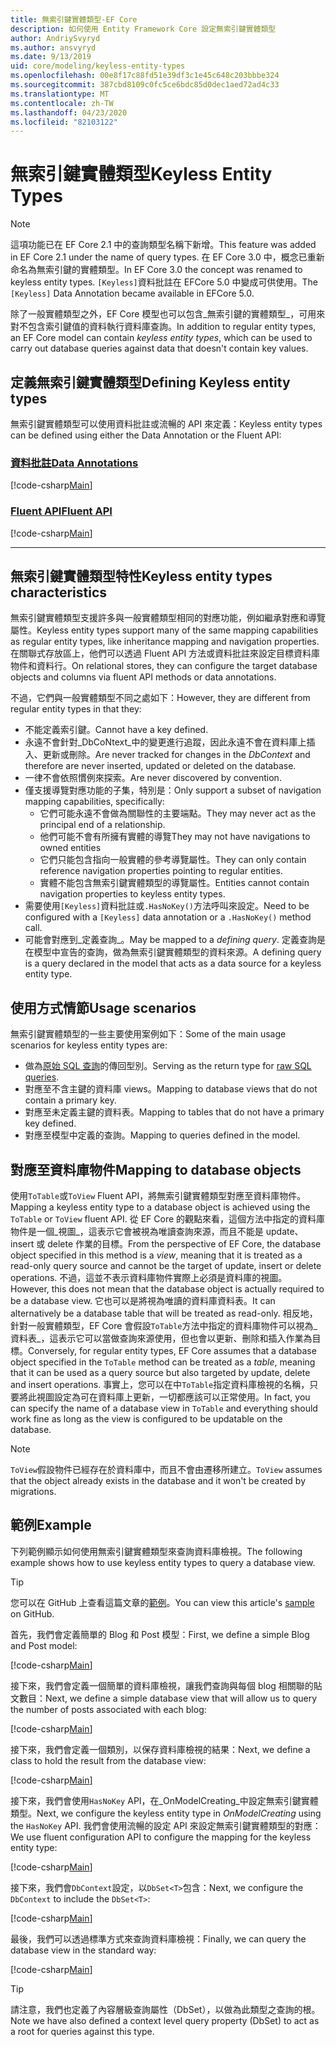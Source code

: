 ```yaml
---
title: 無索引鍵實體類型-EF Core
description: 如何使用 Entity Framework Core 設定無索引鍵實體類型
author: AndriySvyryd
ms.author: ansvyryd
ms.date: 9/13/2019
uid: core/modeling/keyless-entity-types
ms.openlocfilehash: 00e8f17c88fd51e39df3c1e45c648c203bbbe324
ms.sourcegitcommit: 387cbd8109c0fc5ce6bdc85d0dec1aed72ad4c33
ms.translationtype: MT
ms.contentlocale: zh-TW
ms.lasthandoff: 04/23/2020
ms.locfileid: "82103122"
---
```

# <a name="keyless-entity-types"></a><span data-ttu-id="bca41-103">無索引鍵實體類型</span><span class="sxs-lookup"><span data-stu-id="bca41-103">Keyless Entity Types</span></span>

> [!NOTE]
> <span data-ttu-id="bca41-104">這項功能已在 EF Core 2.1 中的查詢類型名稱下新增。</span><span class="sxs-lookup"><span data-stu-id="bca41-104">This feature was added in EF Core 2.1 under the name of query types.</span></span> <span data-ttu-id="bca41-105">在 EF Core 3.0 中，概念已重新命名為無索引鍵的實體類型。</span><span class="sxs-lookup"><span data-stu-id="bca41-105">In EF Core 3.0 the concept was renamed to keyless entity types.</span></span> <span data-ttu-id="bca41-106">`[Keyless]`資料批註在 EFCore 5.0 中變成可供使用。</span><span class="sxs-lookup"><span data-stu-id="bca41-106">The `[Keyless]` Data Annotation became available in EFCore 5.0.</span></span>

<span data-ttu-id="bca41-107">除了一般實體類型之外，EF Core 模型也可以包含_無索引鍵的實體類型_，可用來對不包含索引鍵值的資料執行資料庫查詢。</span><span class="sxs-lookup"><span data-stu-id="bca41-107">In addition to regular entity types, an EF Core model can contain _keyless entity types_, which can be used to carry out database queries against data that doesn't contain key values.</span></span>

## <a name="defining-keyless-entity-types"></a><span data-ttu-id="bca41-108">定義無索引鍵實體類型</span><span class="sxs-lookup"><span data-stu-id="bca41-108">Defining Keyless entity types</span></span>

<span data-ttu-id="bca41-109">無索引鍵實體類型可以使用資料批註或流暢的 API 來定義：</span><span class="sxs-lookup"><span data-stu-id="bca41-109">Keyless entity types can be defined using either the Data Annotation or the Fluent API:</span></span>

### <a name="data-annotations"></a>[<span data-ttu-id="bca41-110">資料批註</span><span class="sxs-lookup"><span data-stu-id="bca41-110">Data Annotations</span></span>](#tab/data-annotations)

[!code-csharp[Main](../../../samples/core/Modeling/DataAnnotations/Keyless.cs?Name=Keyless&highlight=1)]

### <a name="fluent-api"></a>[<span data-ttu-id="bca41-111">Fluent API</span><span class="sxs-lookup"><span data-stu-id="bca41-111">Fluent API</span></span>](#tab/fluent-api)

[!code-csharp[Main](../../../samples/core/Modeling/FluentAPI/Keyless.cs?Name=Keyless&highlight=4)]

***

## <a name="keyless-entity-types-characteristics"></a><span data-ttu-id="bca41-112">無索引鍵實體類型特性</span><span class="sxs-lookup"><span data-stu-id="bca41-112">Keyless entity types characteristics</span></span>

<span data-ttu-id="bca41-113">無索引鍵實體類型支援許多與一般實體類型相同的對應功能，例如繼承對應和導覽屬性。</span><span class="sxs-lookup"><span data-stu-id="bca41-113">Keyless entity types support many of the same mapping capabilities as regular entity types, like inheritance mapping and navigation properties.</span></span> <span data-ttu-id="bca41-114">在關聯式存放區上，他們可以透過 Fluent API 方法或資料批註來設定目標資料庫物件和資料行。</span><span class="sxs-lookup"><span data-stu-id="bca41-114">On relational stores, they can configure the target database objects and columns via fluent API methods or data annotations.</span></span>

<span data-ttu-id="bca41-115">不過，它們與一般實體類型不同之處如下：</span><span class="sxs-lookup"><span data-stu-id="bca41-115">However, they are different from regular entity types in that they:</span></span>

- <span data-ttu-id="bca41-116">不能定義索引鍵。</span><span class="sxs-lookup"><span data-stu-id="bca41-116">Cannot have a key defined.</span></span>
- <span data-ttu-id="bca41-117">永遠不會針對_DbCoNtext_中的變更進行追蹤，因此永遠不會在資料庫上插入、更新或刪除。</span><span class="sxs-lookup"><span data-stu-id="bca41-117">Are never tracked for changes in the _DbContext_ and therefore are never inserted, updated or deleted on the database.</span></span>
- <span data-ttu-id="bca41-118">一律不會依照慣例來探索。</span><span class="sxs-lookup"><span data-stu-id="bca41-118">Are never discovered by convention.</span></span>
- <span data-ttu-id="bca41-119">僅支援導覽對應功能的子集，特別是：</span><span class="sxs-lookup"><span data-stu-id="bca41-119">Only support a subset of navigation mapping capabilities, specifically:</span></span>
  - <span data-ttu-id="bca41-120">它們可能永遠不會做為關聯性的主要端點。</span><span class="sxs-lookup"><span data-stu-id="bca41-120">They may never act as the principal end of a relationship.</span></span>
  - <span data-ttu-id="bca41-121">他們可能不會有所擁有實體的導覽</span><span class="sxs-lookup"><span data-stu-id="bca41-121">They may not have navigations to owned entities</span></span>
  - <span data-ttu-id="bca41-122">它們只能包含指向一般實體的參考導覽屬性。</span><span class="sxs-lookup"><span data-stu-id="bca41-122">They can only contain reference navigation properties pointing to regular entities.</span></span>
  - <span data-ttu-id="bca41-123">實體不能包含無索引鍵實體類型的導覽屬性。</span><span class="sxs-lookup"><span data-stu-id="bca41-123">Entities cannot contain navigation properties to keyless entity types.</span></span>
- <span data-ttu-id="bca41-124">需要使用`[Keyless]`資料批註或`.HasNoKey()`方法呼叫來設定。</span><span class="sxs-lookup"><span data-stu-id="bca41-124">Need to be configured with a `[Keyless]` data annotation or a `.HasNoKey()` method call.</span></span>
- <span data-ttu-id="bca41-125">可能會對應到_定義查詢_。</span><span class="sxs-lookup"><span data-stu-id="bca41-125">May be mapped to a _defining query_.</span></span> <span data-ttu-id="bca41-126">定義查詢是在模型中宣告的查詢，做為無索引鍵實體類型的資料來源。</span><span class="sxs-lookup"><span data-stu-id="bca41-126">A defining query is a query declared in the model that acts as a data source for a keyless entity type.</span></span>

## <a name="usage-scenarios"></a><span data-ttu-id="bca41-127">使用方式情節</span><span class="sxs-lookup"><span data-stu-id="bca41-127">Usage scenarios</span></span>

<span data-ttu-id="bca41-128">無索引鍵實體類型的一些主要使用案例如下：</span><span class="sxs-lookup"><span data-stu-id="bca41-128">Some of the main usage scenarios for keyless entity types are:</span></span>

- <span data-ttu-id="bca41-129">做為[原始 SQL 查詢](xref:core/querying/raw-sql)的傳回型別。</span><span class="sxs-lookup"><span data-stu-id="bca41-129">Serving as the return type for [raw SQL queries](xref:core/querying/raw-sql).</span></span>
- <span data-ttu-id="bca41-130">對應至不含主鍵的資料庫 views。</span><span class="sxs-lookup"><span data-stu-id="bca41-130">Mapping to database views that do not contain a primary key.</span></span>
- <span data-ttu-id="bca41-131">對應至未定義主鍵的資料表。</span><span class="sxs-lookup"><span data-stu-id="bca41-131">Mapping to tables that do not have a primary key defined.</span></span>
- <span data-ttu-id="bca41-132">對應至模型中定義的查詢。</span><span class="sxs-lookup"><span data-stu-id="bca41-132">Mapping to queries defined in the model.</span></span>

## <a name="mapping-to-database-objects"></a><span data-ttu-id="bca41-133">對應至資料庫物件</span><span class="sxs-lookup"><span data-stu-id="bca41-133">Mapping to database objects</span></span>

<span data-ttu-id="bca41-134">使用`ToTable`或`ToView` Fluent API，將無索引鍵實體類型對應至資料庫物件。</span><span class="sxs-lookup"><span data-stu-id="bca41-134">Mapping a keyless entity type to a database object is achieved using the `ToTable` or `ToView` fluent API.</span></span> <span data-ttu-id="bca41-135">從 EF Core 的觀點來看，這個方法中指定的資料庫物件是一個_視圖_，這表示它會被視為唯讀查詢來源，而且不能是 update、insert 或 delete 作業的目標。</span><span class="sxs-lookup"><span data-stu-id="bca41-135">From the perspective of EF Core, the database object specified in this method is a _view_, meaning that it is treated as a read-only query source and cannot be the target of update, insert or delete operations.</span></span> <span data-ttu-id="bca41-136">不過，這並不表示資料庫物件實際上必須是資料庫的視圖。</span><span class="sxs-lookup"><span data-stu-id="bca41-136">However, this does not mean that the database object is actually required to be a database view.</span></span> <span data-ttu-id="bca41-137">它也可以是將視為唯讀的資料庫資料表。</span><span class="sxs-lookup"><span data-stu-id="bca41-137">It can alternatively be a database table that will be treated as read-only.</span></span> <span data-ttu-id="bca41-138">相反地，針對一般實體類型，EF Core 會假設`ToTable`方法中指定的資料庫物件可以視為_資料表_，這表示它可以當做查詢來源使用，但也會以更新、刪除和插入作業為目標。</span><span class="sxs-lookup"><span data-stu-id="bca41-138">Conversely, for regular entity types, EF Core assumes that a database object specified in the `ToTable` method can be treated as a _table_, meaning that it can be used as a query source but also targeted by update, delete and insert operations.</span></span> <span data-ttu-id="bca41-139">事實上，您可以在中`ToTable`指定資料庫檢視的名稱，只要將此視圖設定為可在資料庫上更新，一切都應該可以正常使用。</span><span class="sxs-lookup"><span data-stu-id="bca41-139">In fact, you can specify the name of a database view in `ToTable` and everything should work fine as long as the view is configured to be updatable on the database.</span></span>

> [!NOTE]
> <span data-ttu-id="bca41-140">`ToView`假設物件已經存在於資料庫中，而且不會由遷移所建立。</span><span class="sxs-lookup"><span data-stu-id="bca41-140">`ToView` assumes that the object already exists in the database and it won't be created by migrations.</span></span>

## <a name="example"></a><span data-ttu-id="bca41-141">範例</span><span class="sxs-lookup"><span data-stu-id="bca41-141">Example</span></span>

<span data-ttu-id="bca41-142">下列範例顯示如何使用無索引鍵實體類型來查詢資料庫檢視。</span><span class="sxs-lookup"><span data-stu-id="bca41-142">The following example shows how to use keyless entity types to query a database view.</span></span>

> [!TIP]
> <span data-ttu-id="bca41-143">您可以在 GitHub 上查看這篇文章的[範例](https://github.com/dotnet/EntityFramework.Docs/tree/master/samples/core/KeylessEntityTypes)。</span><span class="sxs-lookup"><span data-stu-id="bca41-143">You can view this article's [sample](https://github.com/dotnet/EntityFramework.Docs/tree/master/samples/core/KeylessEntityTypes) on GitHub.</span></span>

<span data-ttu-id="bca41-144">首先，我們會定義簡單的 Blog 和 Post 模型：</span><span class="sxs-lookup"><span data-stu-id="bca41-144">First, we define a simple Blog and Post model:</span></span>

[!code-csharp[Main](../../../samples/core/KeylessEntityTypes/Program.cs#Entities)]

<span data-ttu-id="bca41-145">接下來，我們會定義一個簡單的資料庫檢視，讓我們查詢與每個 blog 相關聯的貼文數目：</span><span class="sxs-lookup"><span data-stu-id="bca41-145">Next, we define a simple database view that will allow us to query the number of posts associated with each blog:</span></span>

[!code-csharp[Main](../../../samples/core/KeylessEntityTypes/Program.cs#View)]

<span data-ttu-id="bca41-146">接下來，我們會定義一個類別，以保存資料庫檢視的結果：</span><span class="sxs-lookup"><span data-stu-id="bca41-146">Next, we define a class to hold the result from the database view:</span></span>

[!code-csharp[Main](../../../samples/core/KeylessEntityTypes/Program.cs#KeylessEntityType)]

<span data-ttu-id="bca41-147">接下來，我們會使用`HasNoKey` API，在_OnModelCreating_中設定無索引鍵實體類型。</span><span class="sxs-lookup"><span data-stu-id="bca41-147">Next, we configure the keyless entity type in _OnModelCreating_ using the `HasNoKey` API.</span></span>
<span data-ttu-id="bca41-148">我們會使用流暢的設定 API 來設定無索引鍵實體類型的對應：</span><span class="sxs-lookup"><span data-stu-id="bca41-148">We use fluent configuration API to configure the mapping for the keyless entity type:</span></span>

[!code-csharp[Main](../../../samples/core/KeylessEntityTypes/Program.cs#Configuration)]

<span data-ttu-id="bca41-149">接下來，我們會`DbContext`設定，以`DbSet<T>`包含：</span><span class="sxs-lookup"><span data-stu-id="bca41-149">Next, we configure the `DbContext` to include the `DbSet<T>`:</span></span>

[!code-csharp[Main](../../../samples/core/KeylessEntityTypes/Program.cs#DbSet)]

<span data-ttu-id="bca41-150">最後，我們可以透過標準方式來查詢資料庫檢視：</span><span class="sxs-lookup"><span data-stu-id="bca41-150">Finally, we can query the database view in the standard way:</span></span>

[!code-csharp[Main](../../../samples/core/KeylessEntityTypes/Program.cs#Query)]

> [!TIP]
> <span data-ttu-id="bca41-151">請注意，我們也定義了內容層級查詢屬性（DbSet），以做為此類型之查詢的根。</span><span class="sxs-lookup"><span data-stu-id="bca41-151">Note we have also defined a context level query property (DbSet) to act as a root for queries against this type.</span></span>

